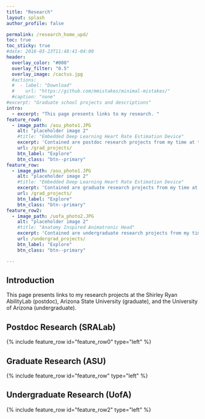 ```yaml
---
title: "Research"
layout: splash
author_profile: false

permalink: /research_home_upd/
toc: true
toc_sticky: true
#date: 2016-03-23T11:48:41-04:00
header:
  overlay_color: "#000"
  overlay_filter: "0.5"
  overlay_image: /cactus.jpg
  #actions:
  #  - label: "Download"
  #    url: "https://github.com/mmistakes/minimal-mistakes/"
  #caption: "none"
#excerpt: "Graduate school projects and descriptions"
intro: 
  - excerpt: "This page presents links to my research. "
feature_row0:
  - image_path: /asu_photo1.JPG
    alt: "placeholder image 2"
    #title: "Embedded Deep Learning Heart Rate Estimation Device"
    excerpt: 'Contained are postdoc research projects from my time at the Shirley Ryan AbilityLab.'
    url: /grad_projects/
    btn_label: "Explore"
    btn_class: "btn--primary"
feature_row:
  - image_path: /asu_photo1.JPG
    alt: "placeholder image 2"
    #title: "Embedded Deep Learning Heart Rate Estimation Device"
    excerpt: 'Contained are graduate research projects from my time at Arizona State University.'
    url: /grad_projects/
    btn_label: "Explore"
    btn_class: "btn--primary"
feature_row2:    
  - image_path: /uofa_photo2.JPG
    alt: "placeholder image 2"
    #title: "Anatomy Inspired Animatronic Head"
    excerpt: 'Contained are undergraduate research projects from my time at the University of Arizona.'
    url: /undergrad_projects/
    btn_label: "Explore"
    btn_class: "btn--primary"

---
```

## Introduction
This page presents links to my research projects at the Shirley Ryan AbilityLab (postdoc), Arizona State University (graduate), and the University of Arizona (undergraduate). 
## Postdoc Research (SRALab)
{% include feature_row id="feature_row0" type="left" %}
## Graduate Research (ASU)
{% include feature_row id="feature_row" type="left" %}
## Undergraduate Research (UofA)
{% include feature_row id="feature_row2" type="left" %}

